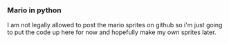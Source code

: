 ### Mario in python

I am not legally allowed to post the mario sprites on github so i'm just going to put the code up here for now and hopefully make my own sprites later.
